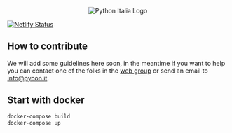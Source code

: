 <p align="center">
    <img src="https://avatars1.githubusercontent.com/u/3573467?s=96" alt="Python Italia Logo" />
</p>

[![Netlify Status](https://api.netlify.com/api/v1/badges/3173b4af-5716-44ec-9f81-ff298f1dd44f/deploy-status)](https://app.netlify.com/sites/pycon-italia/deploys)

## How to contribute

We will add some guidelines here soon, in the meantime if you want to help you
can contact one of the folks in the
[web group](https://github.com/orgs/pythonitalia/teams/web-team) or send an
email to [info@pycon.it](mailto:info@pycon.it).

## Start with docker

```sh
docker-compose build
docker-compose up
```
